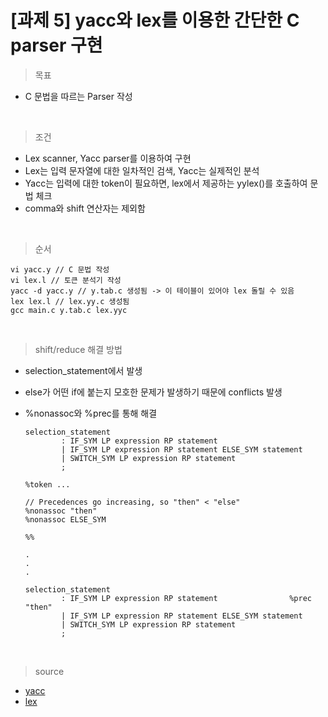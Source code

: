 # [과제 5] yacc와 lex를 이용한 간단한 C parser 구현

> 목표

- C 문법을 따르는 Parser 작성

<br>

> 조건

- Lex scanner, Yacc parser를 이용하여 구현
- Lex는 입력 문자열에 대한 일차적인 검색, Yacc는 실제적인 분석
- Yacc는 입력에 대한 token이 필요하면, lex에서 제공하는 yylex()를 호출하여 문법 체크
- comma와 shift 연산자는 제외함

<br>

> 순서

```
vi yacc.y // C 문법 작성
vi lex.l // 토큰 분석기 작성
yacc -d yacc.y // y.tab.c 생성됨 -> 이 테이블이 있어야 lex 돌릴 수 있음
lex lex.l // lex.yy.c 생성됨
gcc main.c y.tab.c lex.yyc
```

<br>

> shift/reduce 해결 방법

- selection_statement에서 발생
- else가 어떤 if에 붙는지 모호한 문제가 발생하기 때문에 conflicts 발생
- %nonassoc와 %prec를 통해 해결
    
    ```
    selection_statement
            : IF_SYM LP expression RP statement              
            | IF_SYM LP expression RP statement ELSE_SYM statement
            | SWITCH_SYM LP expression RP statement
            ;
    ```

    ```
    %token ...

    // Precedences go increasing, so "then" < "else"
    %nonassoc "then"
    %nonassoc ELSE_SYM

    %%

    .
    .
    .

    selection_statement
            : IF_SYM LP expression RP statement                %prec "then"
            | IF_SYM LP expression RP statement ELSE_SYM statement
            | SWITCH_SYM LP expression RP statement
            ;
    ```


<br>

> source

- [yacc](https://github.com/junghyun21/soongsilUniv/blob/main/3-2_fall2022/compiler/hw5/yacc.y)
- [lex](https://github.com/junghyun21/soongsilUniv/blob/main/3-2_fall2022/compiler/hw5/lex.l)